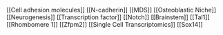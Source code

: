 [[Cell adhesion molecules]]
[[N-cadherin]]
[[MDS]]
[[Osteoblastic Niche]]
[[Neurogenesis]]
[[Transcription factor]]
[[Notch]]
[[Brainstem]]
[[Tal1]]
[[Rhombomere 1]]
[[Zfpm2]]
[[Single Cell Transcriptomics]]
[[Sox14]]
